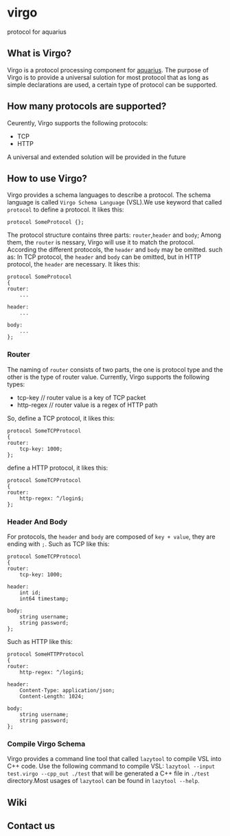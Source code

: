 # virgo
protocol for aquarius

## What is Virgo?
Virgo is a protocol processing component for [aquarius](https://github.com/kcwl/aquarius). The purpose of Virgo is to provide a universal sulotion for most protocol that as long as simple declarations are used, a certain type of protocol can be supported.

## How many protocols are supported?
Ceurently, Virgo supports the following protocols:
+ TCP
+ HTTP

A universal and extended solution will be provided in the future

## How to use Virgo?
Virgo provides a schema languages to describe a protocol. The schema language is called `Virgo Schema Language` (VSL).We use keyword that called `protocol` to define a protocol.
It likes this:
```
protocol SomeProtocol {};
```

The protocol structure contains three parts: `router`,`header` and `body`; Among them, the `router` is nessary, Virgo will use it to match the protocol. According the different protocols, the `header` and `body` may be omitted. such as: In TCP protocol, the `header` and `body` can be omitted, but in HTTP protocol, the `header` are necessary. It likes this:
```
protocol SomeProtocol 
{
router:
    ...

header:
    ...

body:
    ...
};
```

### Router
The naming of `router` consists of two parts, the one is protocol type and the other is the type of router value. Currently, Virgo supports the following types:
+ tcp-key  // router value is a key of TCP packet
+ http-regex  // router value is a regex of HTTP path

So, define a TCP protocol, it likes this:
```
protocol SomeTCPProtocol
{
router:
    tcp-key: 1000;
};
```
define a HTTP protocol, it likes this:
```
protocol SomeTCPProtocol
{
router:
    http-regex: ^/login$;
};
```

### Header And Body
For protocols, the `header` and `body` are composed of `key + value`, they are ending with `;`.
Such as TCP like this:

```
protocol SomeTCPProtocol
{
router:
    tcp-key: 1000;

header:
    int id;
    int64 timestamp;

body:
    string username;
    string password;
};
```

Such as HTTP like this:
```
protocol SomeHTTPProtocol
{
router:
    http-regex: ^/login$;

header:
    Content-Type: application/json;
    Content-Length: 1024;

body:
    string username;
    string password;
};
```

### Compile Virgo Schema
Virgo provides a command line tool that called `lazytool` to compile VSL into C++ code.
Use the following command to compile VSL:
`lazytool --input test.virgo --cpp_out ./test`
that will be generated a C++ file in `./test` directory.Most usages of `lazytool` can be found in `lazytool --help`.

## Wiki

## Contact us
